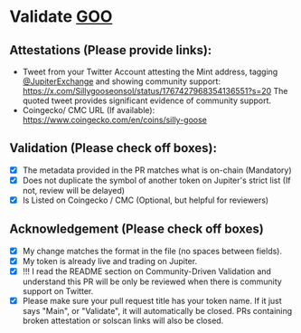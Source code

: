 # Validate [GOO](https://solscan.io/token/GRFKaABC518SqXMvBpAVYUZtVT3Nj4mYk7E7xU4gA5Rg)

## Attestations (Please provide links):
- Tweet from your Twitter Account attesting the Mint address, tagging [@JupiterExchange](https://twitter.com/JupiterExchange) and showing community support: https://x.com/Sillygooseonsol/status/1767427968354136551?s=20 The quoted tweet provides significant evidence of community support.
- Coingecko/ CMC URL (If available): https://www.coingecko.com/en/coins/silly-goose

## Validation (Please check off boxes):
- [x] The metadata provided in the PR matches what is on-chain (Mandatory)
- [x] Does not duplicate the symbol of another token on Jupiter's strict list (If not, review will be delayed)
- [x] Is Listed on Coingecko / CMC (Optional, but helpful for reviewers)  

## Acknowledgement (Please check off boxes)
- [x] My change matches the format in the file (no spaces between fields).
- [x] My token is already live and trading on Jupiter.
- [x] !!! I read the README section on Community-Driven Validation and understand this PR will be only be reviewed when there is community support on Twitter.
- [x] Please make sure your pull request title has your token name. If it just says "Main", or "Validate", it will automatically be closed. PRs containing broken attestation or solscan links will also be closed.
